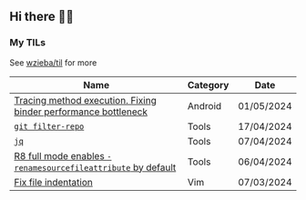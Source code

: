 ## Hi there 👋🏼

### My TILs

See [wzieba/til](https://github.com/wzieba/til) for more
<!-- blog ends -->
| Name | Category | Date |
| ---- | -------- | ---- |
| [Tracing method execution. Fixing binder performance bottleneck](https://github.com/wzieba/til/blob/master/Android/tracing-method-execution.md) | Android | 01/05/2024 |
| [`git filter-repo`](https://github.com/wzieba/til/blob/master/Tools/git-filter-repo.md) | Tools | 17/04/2024 |
| [`jq`](https://github.com/wzieba/til/blob/master/Tools/jq.md) | Tools | 07/04/2024 |
| [R8 full mode enables `-renamesourcefileattribute` by default](https://github.com/wzieba/til/blob/master/Tools/r8-full-mode-renamesourcefileattribute.md) | Tools | 06/04/2024 |
| [Fix file indentation](https://github.com/wzieba/til/blob/master/Vim/fix-file-indentation.md) | Vim | 07/03/2024 |
